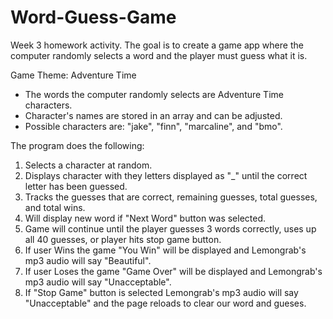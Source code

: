 # Word-Guess-Game
Week 3 homework activity. The goal is to create a game app where the computer randomly selects a word and the player must guess what it is. 

Game Theme: Adventure Time
- The words the computer randomly selects are Adventure Time characters.
- Character's names are stored in an array and can be adjusted.
- Possible characters are: "jake", "finn", "marcaline", and "bmo".

The program does the following:
1. Selects a character at random.
2. Displays character with they letters displayed as "_" until the correct letter has been guessed.
3. Tracks the guesses that are correct, remaining guesses, total guesses, and total wins.
4. Will display new word if "Next Word" button was selected. 
5. Game will continue until the player guesses 3 words correctly, uses up all 40 guesses, or player hits stop game button.
6. If user Wins the game "You Win" will be displayed and Lemongrab's mp3 audio will say "Beautiful".
7. If user Loses the game "Game Over" will be displayed and Lemongrab's mp3 audio will say "Unacceptable".
8. If "Stop Game" button is selected Lemongrab's mp3 audio will say "Unacceptable" and the page reloads to clear our word and gueses. 


